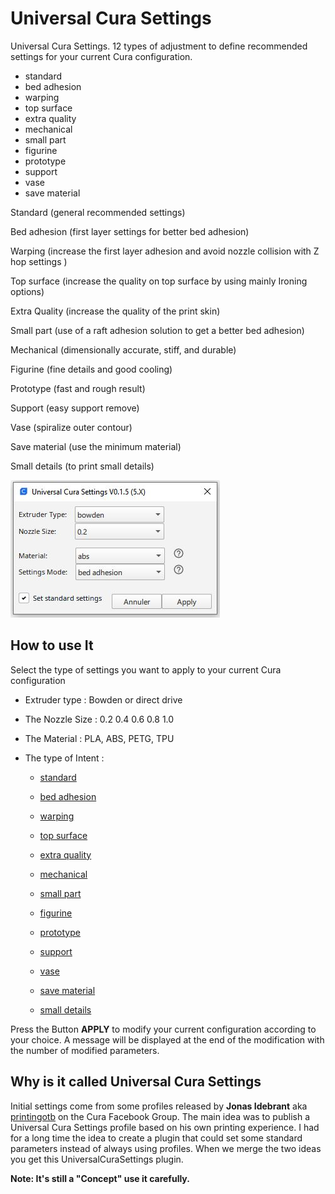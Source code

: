 # Universal Cura Settings
 
Universal Cura Settings. 12 types of adjustment to define recommended settings for your current Cura configuration.
 
* standard
* bed adhesion
* warping
* top surface
* extra quality
* mechanical
* small part
* figurine
* prototype
* support
* vase
* save material

Standard		(general recommended settings)

Bed adhesion	(first layer settings for better bed adhesion)

Warping			(increase the first layer adhesion and avoid nozzle collision with Z hop settings )

Top surface		(increase the quality on top surface by using mainly Ironing options)

Extra Quality	(increase the quality of the print skin)

Small part		(use of a raft adhesion solution to get a better bed adhesion)

Mechanical		(dimensionally accurate, stiff, and durable)

Figurine		(fine details and good cooling)

Prototype		(fast and rough result)

Support			(easy support remove)

Vase			(spiralize outer contour)

Save material	(use the minimum material)

Small details	(to print small details)

![menuSettings](./images/settings.jpg)

## How to use It

Select the type of settings you want to apply to your current Cura configuration

- Extruder type   : Bowden or direct drive
- The Nozzle Size : 0.2 0.4 0.6 0.8 1.0
- The Material    : PLA, ABS, PETG, TPU
- The type of Intent  :

  - [standard](https://github.com/5axes/UniversalCuraSettings/discussions/12)
       
  - [bed adhesion](https://github.com/5axes/UniversalCuraSettings/discussions/9) 
        
  - [warping](https://github.com/5axes/UniversalCuraSettings/discussions/13)

  - [top surface](https://github.com/5axes/UniversalCuraSettings/discussions/17)
  
  - [extra quality](https://github.com/5axes/UniversalCuraSettings/discussions/31)
        
  - [mechanical](https://github.com/5axes/UniversalCuraSettings/discussions/8)
 
  - [small part](https://github.com/5axes/UniversalCuraSettings/discussions/18)
  
  - [figurine](https://github.com/5axes/UniversalCuraSettings/discussions/14)
        
  - [prototype](https://github.com/5axes/UniversalCuraSettings/discussions/10)

  - [support](https://github.com/5axes/UniversalCuraSettings/discussions/22)
        
  - [vase](https://github.com/5axes/UniversalCuraSettings/discussions/15)
 
  - [save material](https://github.com/5axes/UniversalCuraSettings/discussions/27) 
  
  - [small details](https://github.com/5axes/UniversalCuraSettings/discussions/34) 
  
  

Press the Button **APPLY** to modify your current configuration according to your choice. A message will be displayed at the end of the modification with the number of modified parameters.


## Why is it called Universal Cura Settings

Initial settings come from some profiles released by **Jonas Idebrant** aka [printingotb](https://github.com/printingotb) on the Cura Facebook Group. The main idea was to publish a Universal Cura Settings profile based on his own printing experience. I had for a long time the idea to create a plugin that could set some standard parameters instead of always using profiles. When we merge the two ideas you get this UniversalCuraSettings plugin. 

**Note: It's still a "Concept" use it carefully.**
